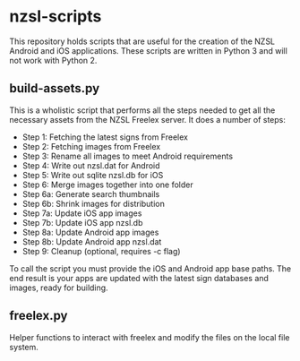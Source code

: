 # nzsl-scripts

This repository holds scripts that are useful for the creation of the NZSL Android and iOS applications. These scripts are written in Python 3 and will not work with Python 2.

## build-assets.py

This is a wholistic script that performs all the steps needed to get all the necessary assets from the NZSL Freelex server. It does a number of steps:

* Step 1: Fetching the latest signs from Freelex
* Step 2: Fetching images from Freelex
* Step 3: Rename all images to meet Android requirements
* Step 4: Write out nzsl.dat for Android
* Step 5: Write out sqlite nzsl.db for iOS
* Step 6: Merge images together into one folder
* Step 6a: Generate search thumbnails
* Step 6b: Shrink images for distribution
* Step 7a: Update iOS app images
* Step 7b: Update iOS app nzsl.db
* Step 8a: Update Android app images
* Step 8b: Update Android app nzsl.dat
* Step 9: Cleanup (optional, requires -c flag)

To call the script you must provide the iOS and Android app base paths. The end result is your apps are updated with the latest sign databases and images, ready for building.

## freelex.py

Helper functions to interact with freelex and modify the files on the local file system.
